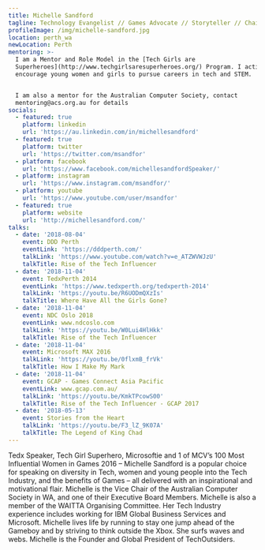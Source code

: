 ```yaml
---
title: Michelle Sandford
tagline: Technology Evangelist // Games Advocate // Storyteller // Chairman
profileImage: /img/michelle-sandford.jpg
location: perth_wa
newLocation: Perth
mentoring: >-
  I am a Mentor and Role Model in the [Tech Girls are
  Superheroes](http://www.techgirlsaresuperheroes.org/) Program. I actively
  encourage young women and girls to pursue careers in tech and STEM.


  I am also a mentor for the Australian Computer Society, contact
  mentoring@acs.org.au for details
socials:
  - featured: true
    platform: linkedin
    url: 'https://au.linkedin.com/in/michellesandford'
  - featured: true
    platform: twitter
    url: 'https://twitter.com/msandfor'
  - platform: facebook
    url: 'https://www.facebook.com/michellesandfordSpeaker/'
  - platform: instagram
    url: 'https://www.instagram.com/msandfor/'
  - platform: youtube
    url: 'https://www.youtube.com/user/msandfor'
  - featured: true
    platform: website
    url: 'http://michellesandford.com/'
talks:
  - date: '2018-08-04'
    event: DDD Perth
    eventLink: 'https://dddperth.com/'
    talkLink: 'https://www.youtube.com/watch?v=e_ATZWVWJzU'
    talkTitle: Rise of the Tech Influencer
  - date: '2018-11-04'
    event: TedxPerth 2014
    eventLink: 'https://www.tedxperth.org/tedxperth-2014'
    talkLink: 'https://youtu.be/R6UODmQXzIs'
    talkTitle: Where Have All the Girls Gone?
  - date: '2018-11-04'
    event: NDC Oslo 2018
    eventLink: www.ndcoslo.com
    talkLink: 'https://youtu.be/W0Lui4HlHkk'
    talkTitle: Rise of the Tech Influencer
  - date: '2018-11-04'
    event: Microsoft MAX 2016
    talkLink: 'https://youtu.be/0flxmB_frVk'
    talkTitle: How I Make My Mark
  - date: '2018-11-04'
    event: GCAP - Games Connect Asia Pacific
    eventLink: www.gcap.com.au/
    talkLink: 'https://youtu.be/KmkTPcowS00'
    talkTitle: Rise of the Tech Influencer - GCAP 2017
  - date: '2018-05-13'
    event: Stories from the Heart
    talkLink: 'https://youtu.be/F3_lZ_9K07A'
    talkTitle: The Legend of King Chad
---
```

Tedx Speaker, Tech Girl Superhero, Microsoftie and 1 of MCV’s 100 Most Influential Women in Games 2016 – Michelle Sandford is a popular choice for speaking on diversity in Tech, women and young people into the Tech Industry, and the benefits of Games – all delivered with an inspirational and motivational flair. Michelle is the Vice Chair of the Australian Computer Society in WA, and one of their Executive Board Members. Michelle is also a member of the WAITTA Organising Committee. Her Tech Industry experience includes working for IBM Global Business Services and Microsoft.  Michelle lives life by running to stay one jump ahead of the Gameboy and by striving to think outside the Xbox. She surfs waves and webs. Michelle is the Founder and Global President of TechOutsiders.
